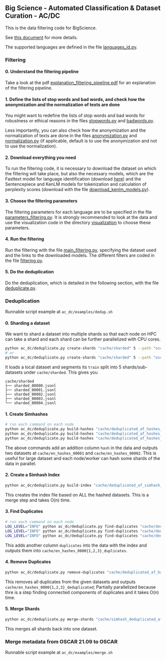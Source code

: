 ## Big Science - Automated Classification & Dataset Curation - AC/DC

This is the data filtering code for BigScience.

See [this document](https://docs.google.com/document/d/1bx7lzAIWALH2IX5PLAiRfkHr3025dC-ZYkEmq4zB2gI/edit) for more details.

The supported languages are defined in the file [languages_id.py](https://github.com/bigscience-workshop/data_tooling/blob/master/ac_dc/languages_id.py).


### Filtering

#### 0. Understand the filtering pipeline

Take a look at the pdf [explanation_filtering_pipeline.pdf](https://github.com/bigscience-workshop/data_tooling/blob/master/ac_dc/explanation_filtering_pipeline.pdf) for an explanation of the filtering pipeline.

#### 1. Define the lists of stop words and bad words, and check how the anonymization and the normalization of texts are done

You might want to redefine the lists of stop words and bad words for robustness or ethical reasons in the files [stopwords.py](https://github.com/bigscience-workshop/data_tooling/blob/master/ac_dc/stopwords.py) and [badwords.py](https://github.com/bigscience-workshop/data_tooling/blob/master/ac_dc/badwords.py).

Less importantly, you can also check how the anonymization and the normalization of texts are done in the files [anonymization.py](https://github.com/bigscience-workshop/data_tooling/blob/master/ac_dc/anonymization.py) and [normalization.py](https://github.com/bigscience-workshop/data_tooling/blob/master/ac_dc/normalization.py) (if applicable, default is to use the anonymization and not to use the normalization).

#### 2. Download everything you need

To run the filtering code, it is necessary to download the dataset on which the filtering will take place, but also the necessary models, which are the Fasttext model for language identification (download [here](https://dl.fbaipublicfiles.com/fasttext/supervised-models/lid.176.bin)) and the Sentencepiece and KenLM models for tokenization and calculation of perplexity scores (download with the file [download_kenlm_models.py](https://github.com/bigscience-workshop/data_tooling/blob/master/ac_dc/download_kenlm_models.py)).

#### 3. Choose the filtering parameters

The filtering parameters for each language are to be specified in the file [parameters_filtering.py](https://github.com/bigscience-workshop/data_tooling/blob/master/ac_dc/parameters_filtering.py). It is strongly recommended to look at the data and use the visualization code in the directory [visualization](https://github.com/bigscience-workshop/data_tooling/tree/master/ac_dc/visualization) to choose these parameters.

#### 4. Run the filtering

Run the filtering with the file [main_filtering.py](https://github.com/bigscience-workshop/data_tooling/blob/master/ac_dc/main_filtering.py), specifying the dataset used and the links to the downloaded models. The different filters are coded in the file [filtering.py](https://github.com/bigscience-workshop/data_tooling/blob/master/ac_dc/filtering.py).

#### 5. Do the deduplication

Do the deduplication, which is detailed in the following section, with the file [deduplicate.py](https://github.com/bigscience-workshop/data_tooling/blob/master/ac_dc/deduplicate.py).


### Deduplication

Runnable script example at `ac_dc/examples/dedup.sh`

#### 0. Sharding a dataset

We want to shard a dataset into multiple shards so that each node on HPC can take a shard and each shard can be further parallelized with CPU cores.

```bash
python ac_dc/deduplicate.py create-shards "cache/sharded" 5 --path "oscar-corpus/OSCAR-2109" --name "deduplicated_af" --split "train"
# or
python ac_dc/deduplicate.py create-shards "cache/sharded" 5 --path "oscar-corpus/OSCAR-2109" --name "deduplicated_af" --data-dir "local path to data directory" --split "train"
```

It loads a local dataset and segments its `train` split into 5 shards/sub-datasets under `cache/sharded`. This gives you
```
cache/sharded
├── sharded_00000.jsonl
├── sharded_00001.jsonl
├── sharded_00002.jsonl
├── sharded_00003.jsonl
└── sharded_00004.jsonl
```

#### 1. Create Simhashes
```bash
# run each command on each node
python ac_dc/deduplicate.py build-hashes "cache/deduplicated_af_hashes_00001" --data-files "sharded_00000.jsonl" --data-files "sharded_00001.jsonl" --path "cache/sharded" --split "train"
python ac_dc/deduplicate.py build-hashes "cache/deduplicated_af_hashes_00002" --data-files "sharded_00002.jsonl" --data-files "sharded_00003.jsonl" --path "cache/sharded" --split "train"
python ac_dc/deduplicate.py build-hashes "cache/deduplicated_af_hashes_00003" --data-files "sharded_00004.jsonl" --path "cache/sharded" --split "train"
```
The above commands add an addition column `hash` in the data and outputs two datasets at `cache/en_hashes_00001` and `cache/en_hashes_00002`. This is useful for large dataset and each node/worker can hash some shards of the data in parallel.

#### 2. Create a Simhash Index
```bash
python ac_dc/deduplicate.py build-index "cache/deduplicated_af_simhash_index.ann" "cache/deduplicated_af_hashes_00001" "cache/deduplicated_af_hashes_00002" "cache/deduplicated_af_hashes_00003" --split "train"
```
This creates the index file based on ALL the hashed datasets. This is a merge step and takes O(n) time.

#### 3. Find Duplicates
```bash
# run each command on each node
LOG_LEVEL="INFO" python ac_dc/deduplicate.py find-duplicates "cache/deduplicated_af_hashes_00001" "cache/deduplicated_af_simhash_index.pkl" --split "train" --k 100 --threshold 3
LOG_LEVEL="INFO" python ac_dc/deduplicate.py find-duplicates "cache/deduplicated_af_hashes_00002" "cache/deduplicated_af_simhash_index.pkl" --split "train" --k 100 --threshold 3
LOG_LEVEL="INFO" python ac_dc/deduplicate.py find-duplicates "cache/deduplicated_af_hashes_00003" "cache/deduplicated_af_simhash_index.pkl" --split "train" --k 100 --threshold 3
```
This adds another column `duplicates` into the data with the index and outputs them into `cache/en_hashes_0000{1,2,3}_duplicates`.

#### 4. Remove Duplicates
```bash
python ac_dc/deduplicate.py remove-duplicates "cache/deduplicated_af_hashes_00001_duplicates" "cache/deduplicated_af_hashes_00002_duplicates" "cache/deduplicated_af_hashes_00003_duplicates" --split "train"
```
This removes all duplicates from the given datasets and outputs `cache/en_hashes_0000{1,2,3}_deduplicated`; Partially parallelized because thre is a step finding connected components of duplicates and it takes O(n) time.

#### 5. Merge Shards
```bash
python ac_dc/deduplicate.py merge-shards "cache/simhash_deduplicated_af" "cache/deduplicated_af_hashes_00001_deduplicated" "cache/deduplicated_af_hashes_00002_deduplicated" "cache/deduplicated_af_hashes_00003_deduplicated" --split "train"
```
This merges all shards back into one dataset.


### Merge metadata from OSCAR 21.09 to OSCAR

Runnable script example at `ac_dc/examples/merge.sh`
